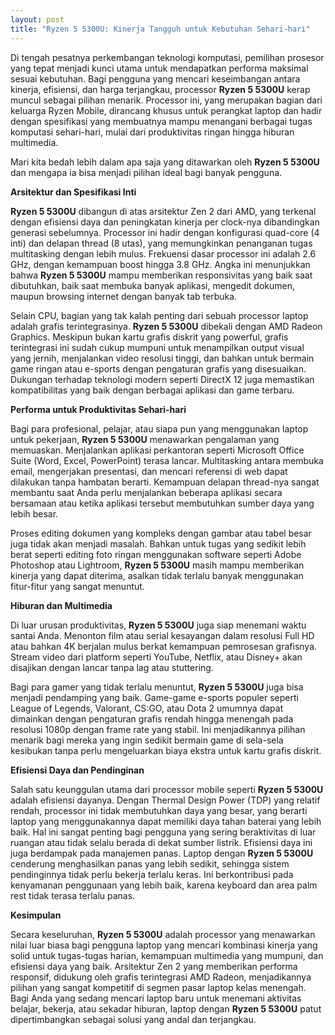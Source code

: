 ```yaml
---
layout: post
title: "Ryzen 5 5300U: Kinerja Tangguh untuk Kebutuhan Sehari-hari"
---
```


Di tengah pesatnya perkembangan teknologi komputasi, pemilihan prosesor yang tepat menjadi kunci utama untuk mendapatkan performa maksimal sesuai kebutuhan. Bagi pengguna yang mencari keseimbangan antara kinerja, efisiensi, dan harga terjangkau, processor **Ryzen 5 5300U** kerap muncul sebagai pilihan menarik. Processor ini, yang merupakan bagian dari keluarga Ryzen Mobile, dirancang khusus untuk perangkat laptop dan hadir dengan spesifikasi yang membuatnya mampu menangani berbagai tugas komputasi sehari-hari, mulai dari produktivitas ringan hingga hiburan multimedia.

Mari kita bedah lebih dalam apa saja yang ditawarkan oleh **Ryzen 5 5300U** dan mengapa ia bisa menjadi pilihan ideal bagi banyak pengguna.

**Arsitektur dan Spesifikasi Inti**

**Ryzen 5 5300U** dibangun di atas arsitektur Zen 2 dari AMD, yang terkenal dengan efisiensi daya dan peningkatan kinerja per clock-nya dibandingkan generasi sebelumnya. Processor ini hadir dengan konfigurasi quad-core (4 inti) dan delapan thread (8 utas), yang memungkinkan penanganan tugas multitasking dengan lebih mulus. Frekuensi dasar processor ini adalah 2.6 GHz, dengan kemampuan boost hingga 3.8 GHz. Angka ini menunjukkan bahwa **Ryzen 5 5300U** mampu memberikan responsivitas yang baik saat dibutuhkan, baik saat membuka banyak aplikasi, mengedit dokumen, maupun browsing internet dengan banyak tab terbuka.

Selain CPU, bagian yang tak kalah penting dari sebuah processor laptop adalah grafis terintegrasinya. **Ryzen 5 5300U** dibekali dengan AMD Radeon Graphics. Meskipun bukan kartu grafis diskrit yang powerful, grafis terintegrasi ini sudah cukup mumpuni untuk menampilkan output visual yang jernih, menjalankan video resolusi tinggi, dan bahkan untuk bermain game ringan atau e-sports dengan pengaturan grafis yang disesuaikan. Dukungan terhadap teknologi modern seperti DirectX 12 juga memastikan kompatibilitas yang baik dengan berbagai aplikasi dan game terbaru.

**Performa untuk Produktivitas Sehari-hari**

Bagi para profesional, pelajar, atau siapa pun yang menggunakan laptop untuk pekerjaan, **Ryzen 5 5300U** menawarkan pengalaman yang memuaskan. Menjalankan aplikasi perkantoran seperti Microsoft Office Suite (Word, Excel, PowerPoint) terasa lancar. Multitasking antara membuka email, mengerjakan presentasi, dan mencari referensi di web dapat dilakukan tanpa hambatan berarti. Kemampuan delapan thread-nya sangat membantu saat Anda perlu menjalankan beberapa aplikasi secara bersamaan atau ketika aplikasi tersebut membutuhkan sumber daya yang lebih besar.

Proses editing dokumen yang kompleks dengan gambar atau tabel besar juga tidak akan menjadi masalah. Bahkan untuk tugas yang sedikit lebih berat seperti editing foto ringan menggunakan software seperti Adobe Photoshop atau Lightroom, **Ryzen 5 5300U** masih mampu memberikan kinerja yang dapat diterima, asalkan tidak terlalu banyak menggunakan fitur-fitur yang sangat menuntut.

**Hiburan dan Multimedia**

Di luar urusan produktivitas, **Ryzen 5 5300U** juga siap menemani waktu santai Anda. Menonton film atau serial kesayangan dalam resolusi Full HD atau bahkan 4K berjalan mulus berkat kemampuan pemrosesan grafisnya. Stream video dari platform seperti YouTube, Netflix, atau Disney+ akan disajikan dengan lancar tanpa lag atau stuttering.

Bagi para gamer yang tidak terlalu menuntut, **Ryzen 5 5300U** juga bisa menjadi pendamping yang baik. Game-game e-sports populer seperti League of Legends, Valorant, CS:GO, atau Dota 2 umumnya dapat dimainkan dengan pengaturan grafis rendah hingga menengah pada resolusi 1080p dengan frame rate yang stabil. Ini menjadikannya pilihan menarik bagi mereka yang ingin sedikit bermain game di sela-sela kesibukan tanpa perlu mengeluarkan biaya ekstra untuk kartu grafis diskrit.

**Efisiensi Daya dan Pendinginan**

Salah satu keunggulan utama dari processor mobile seperti **Ryzen 5 5300U** adalah efisiensi dayanya. Dengan Thermal Design Power (TDP) yang relatif rendah, processor ini tidak membutuhkan daya yang besar, yang berarti laptop yang menggunakannya dapat memiliki daya tahan baterai yang lebih baik. Hal ini sangat penting bagi pengguna yang sering beraktivitas di luar ruangan atau tidak selalu berada di dekat sumber listrik. Efisiensi daya ini juga berdampak pada manajemen panas. Laptop dengan **Ryzen 5 5300U** cenderung menghasilkan panas yang lebih sedikit, sehingga sistem pendinginnya tidak perlu bekerja terlalu keras. Ini berkontribusi pada kenyamanan penggunaan yang lebih baik, karena keyboard dan area palm rest tidak terasa terlalu panas.

**Kesimpulan**

Secara keseluruhan, **Ryzen 5 5300U** adalah processor yang menawarkan nilai luar biasa bagi pengguna laptop yang mencari kombinasi kinerja yang solid untuk tugas-tugas harian, kemampuan multimedia yang mumpuni, dan efisiensi daya yang baik. Arsitektur Zen 2 yang memberikan performa responsif, didukung oleh grafis terintegrasi AMD Radeon, menjadikannya pilihan yang sangat kompetitif di segmen pasar laptop kelas menengah. Bagi Anda yang sedang mencari laptop baru untuk menemani aktivitas belajar, bekerja, atau sekadar hiburan, laptop dengan **Ryzen 5 5300U** patut dipertimbangkan sebagai solusi yang andal dan terjangkau.
